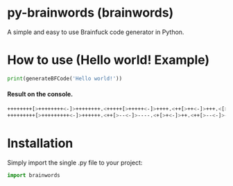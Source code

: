 # py-brainwords (brainwords)
A simple and easy to use Brainfuck code generator in Python.

# How to use (Hello world! Example)
```python
print(generateBFCode('Hello world!'))
```

#### Result on the console.
```bash
++++++++[>++++++++<-]>++++++++.<+++++[>+++++<-]>++++.<++[>++<-]>+++.<[><-]>.<+[>+<-]>++.<++++++++[>--------<-]>---------------.<
+++++++++[>+++++++++<-]>++++++.<++[>--<-]>----.<+[>+<-]>++.<++[>--<-]>--.<++[>--<-]>----.<++++++++[>--------<-]>---.<
```


# Installation

Simply import the single .py file to your project:

```python
import brainwords
```
